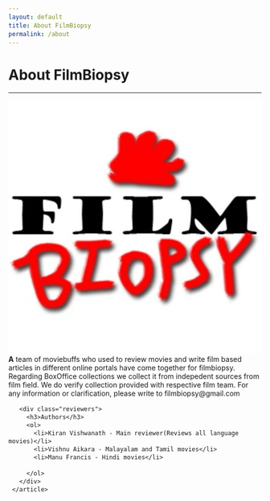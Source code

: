 ```yaml
---
layout: default
title: About FilmBiopsy
permalink: /about
---
```

<div class="row fill-page">
  <div class="col-md-8 order-md-1 content">
    <div class="post">
      <div class="post-header">
        <h1 class="post-title">About FilmBiopsy</h1>
        <hr>
      </div>
      <article class="post-content">
       <img src="/assets/images/meta/logo.jpg" id="logo" alt="FilmBiopsy logo">
       <strong>A</strong> team of moviebuffs who used to review movies and write film based articles in different online portals have come together for filmbiopsy. Regarding BoxOffice collections we collect it from indepedent sources from film field. We do verify collection provided with respective film team. For any information or clarification, please write to filmbiopsy@gmail.com


       <div class="reviewers">
         <h3>Authors</h3>
         <ol>
           <li>Kiran Vishwanath - Main reviewer(Reviews all language movies)</li>
           <li>Vishnu Aikara - Malayalam and Tamil movies</li>
           <li>Manu Francis - Hindi movies</li>
           
         </ol>
       </div>
     </article>
   </div>
 </div>
 <div class="col-md-2 order-md-0"></div>
 <div class="col-md-2 order-md-2"></div>
</div>
